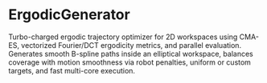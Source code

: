 # ErgodicGenerator
Turbo-charged ergodic trajectory optimizer for 2D workspaces using CMA-ES, vectorized Fourier/DCT ergodicity metrics, and parallel evaluation. Generates smooth B-spline paths inside an elliptical workspace, balances coverage with motion smoothness via robot penalties, uniform or custom targets, and fast multi-core execution.
